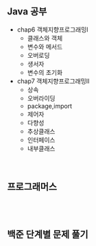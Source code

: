 ## Java 공부

- chap6 객체지향프로그래밍Ⅰ
  - 클래스와 객체
  - 변수와 메서드
  - 오버로딩
  - 생서자
  - 변수의 초기화
- chap7 객체지향프로그래밍Ⅱ
  - 상속
  - 오버라이딩
  - package,import
  - 제어자
  - 다향성
  - 추상클래스
  - 인터페이스
  - 내부클래스  
<br><br>
## 프로그래머스

<br><br>
## 백준 단계별 문제 풀기
